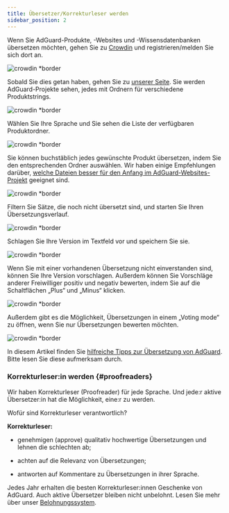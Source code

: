 ```yaml
---
title: Übersetzer/Korrekturleser werden
sidebar_position: 2
---
```


Wenn Sie AdGuard-Produkte, -Websites und -Wissensdatenbanken übersetzen möchten, gehen Sie zu [Crowdin](https://crowdin.com/) und registrieren/melden Sie sich dort an.

![crowdin *border](https://cdn.adtidy.org/public/Adguard/kb/en/ag-translations/main-screen.png)

Sobald Sie dies getan haben, gehen Sie zu [unserer Seite](https://crowdin.com/profile/adguard/). Sie werden AdGuard-Projekte sehen, jedes mit Ordnern für verschiedene Produktstrings.

![crowdin *border](https://cdn.adtidy.org/public/Adguard/kb/en/ag-translations/projects.png)

Wählen Sie Ihre Sprache und Sie sehen die Liste der verfügbaren Produktordner.

![crowdin *border](https://cdn.adtidy.org/public/Adguard/kb/en/ag-translations/languages.png)

Sie können buchstäblich jedes gewünschte Produkt übersetzen, indem Sie den entsprechenden Ordner auswählen. Wir haben einige Empfehlungen darüber, [welche Dateien besser für den Anfang im AdGuard-Websites-Projekt](../translation-priority) geeignet sind.

![crowdin *border](https://cdn.adtidy.org/public/Adguard/kb/en/ag-translations/folders.png)

Filtern Sie Sätze, die noch nicht übersetzt sind, und starten Sie Ihren Übersetzungsverlauf.

![crowdin *border](https://cdn.adtidy.org/public/Adguard/kb/en/ag-translations/filter.png)

Schlagen Sie Ihre Version im Textfeld vor und speichern Sie sie.

![crowdin *border](https://cdn.adtidy.org/public/Adguard/kb/en/ag-translations/text-box.png)

Wenn Sie mit einer vorhandenen Übersetzung nicht einverstanden sind, können Sie Ihre Version vorschlagen. Außerdem können Sie Vorschläge anderer Freiwilliger positiv und negativ bewerten, indem Sie auf die Schaltflächen „Plus“ und „Minus“ klicken.

![crowdin *border](https://cdn.adtidy.org/public/Adguard/kb/en/ag-translations/vote.png)

Außerdem gibt es die Möglichkeit, Übersetzungen in einem „Voting mode“ zu öffnen, wenn Sie nur Übersetzungen bewerten möchten.

![crowdin *border](https://cdn.adtidy.org/public/Adguard/kb/en/ag-translations/mode.png)

In diesem Artikel finden Sie [hilfreiche Tipps zur Übersetzung von AdGuard](../guidelines). Bitte lesen Sie diese aufmerksam durch.

### Korrekturleser:in werden {#proofreaders}

Wir haben Korrekturleser (Proofreader) für jede Sprache. Und jede:r aktive Übersetzer:in hat die Möglichkeit, eine:r zu werden.

Wofür sind Korrekturleser verantwortlich?

**Korrekturleser:**

- genehmigen (approve) qualitativ hochwertige Übersetzungen und lehnen die schlechten ab;

- achten auf die Relevanz von Übersetzungen;

- antworten auf Kommentare zu Übersetzungen in ihrer Sprache.

Jedes Jahr erhalten die besten Korrekturleser:innen Geschenke von AdGuard. Auch aktive Übersetzer bleiben nicht unbelohnt. Lesen Sie mehr über unser [Belohnungssystem](../rewards).
